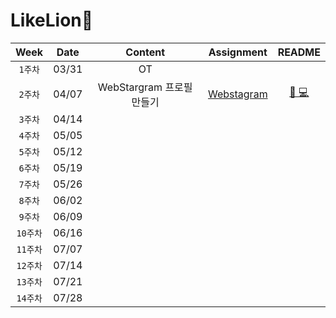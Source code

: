 # LikeLion🦁

|Week|Date|Content|Assignment|README|
:----------------------:|:--------------------:|:--------------------:|:----------------:|:----------------:|
|`1주차`|03/31|OT|
|`2주차`|04/07|WebStargram 프로필 만들기|[Webstagram]( https://github.com/hannachoi24/LikeLion.git/tree/master/Webstagram)|[👩 💻](https://github.com/hannachoi24/LikeLion.git/blob/main/README/README_Webstagram.md)
|`3주차`|04/14|
|`4주차`|05/05|
|`5주차`|05/12|
|`6주차`|05/19|
|`7주차`|05/26|
|`8주차`|06/02|
|`9주차`|06/09|
|`10주차`|06/16|
|`11주차`|07/07|
|`12주차`|07/14|
|`13주차`|07/21|
|`14주차`|07/28|
